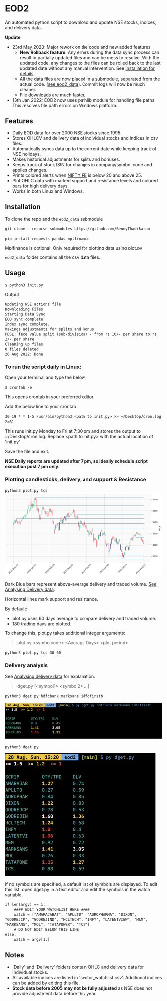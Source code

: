 # EOD2
An automated python script to download and update NSE stocks, indices, and delivery data.

**Update**
- 23rd May 2023: Major rework on the code and new added features
    - **New Rollback feature**: Any errors during the data sync process can result in partially updated files and can be mess to resolve. With the updated code, any changes to the files can be rolled back to the last updated date without any manual intervention. See [Installation for details](#installation)
    - All the data files are now placed in a submodule, separated from the actual code. ([see eod2_data](https://github.com/BennyThadikaran/eod2_data)). Commit logs will now be much cleaner.
    - File downloads are much faster.
- 13th Jan 2022: EOD2 now uses pathlib module for handling file paths. This resolves file path errors on Windows platform.

## Features
- Daily EOD data for over 2000 NSE stocks since 1995.
- Stores OHLCV and delivery data of individual stocks and indices in csv files.
- Automatically syncs data up to the current date while keeping track of NSE holidays.
- Makes historical adjustments for splits and bonuses.
- Keeps track of stock ISIN for changes in company/symbol code and applies changes.
- Prints colored alerts when [NIFTY PE](https://www.samco.in/knowledge-center/articles/nifty-50-pe-ratio/) is below 20 and above 25.
- Plot OHLC data with marked support and resistance levels and colored bars for high delivery days.
- Works in both Linux and Windows.

## Installation
To clone the repo and the `eod2_data` submodule

```
git clone --recurse-submodules https://github.com/BennyThadikaran

pip install requests pandas mplfinance
```

Mplfinance is optional. Only required for plotting data using plot.py

`eod2_data` folder contains all the csv data files.

## Usage
`$ python3 init.py`

Output
```
Updating NSE actions file
Downloading Files
Starting Data Sync
EOD sync complete
Index sync complete.
Makings adjustments for splits and bonus
PDSL: face value split (sub-division) - from rs 10/- per share to rs 2/- per share
Cleaning up files
0 files deleted
26 Aug 2022: Done
```

### To run the script daily in Linux:
Open your terminal and type the below,

`$ crontab -e`

This opens crontab in your preferred editor.

Add the below line to your crontab

`30 19 * * 1-5 /usr/bin/python3 <path to init.py> >> ~/Desktop/cron.log 2>&1`

This runs init.py Monday to Fri at 7:30 pm and stores the output to ~/Desktop/cron.log.
Replace \<path to init.py\> with the actual location of 'init.py'

Save the file and exit.

**NSE Daily reports are updated after 7 pm, so ideally schedule script execution post 7 pm only.**


### Plotting candlesticks, delivery, and support & Resistance
`python3 plot.py tcs`
![plot screenshot](/images/plot.png)

Dark Blue bars represent above-average delivery and traded volume.
[See Analysing Delivery data](delivery-analysis.md).

Horizontal lines mark support and resistance.

By default:
- plot.py uses 60 days average to compare delivery and traded volume.
- 180 trading days are plotted.

To change this, plot.py takes additional integer arguments:
> plot.py \<symbolcode\> \<Average Days\> \<plot period\>

`python3 plot.py tcs 30 60`

### Delivery analysis
See [Analysing delivery data](delivery-analysis.md) for explanation.
> dget.py [\<symbol1\> \<symbol2\> ...]

`python3 dget.py hdfcbank marksans idfcfirstb`

![screenshot](/images/dget-args.png)

`python3 dget.py`

![screenshot](/images/dget.png)

If no symbols are specified, a default list of symbols are displayed.
To edit this list, open dget.py in a text editor and edit the symbols in the watch variable.
```
if len(argv) == 1:
    #### EDIT YOUR WATCHLIST HERE ####
    watch = ["AMARAJABAT", "APLLTD", "AUROPHARMA", "DIXON", "GODREJCP", "GODREJIND", "HCLTECH", "INFY", "LATENTVIEW", "M&M", "MARKSANS", "MOL", "TATAPOWER", "TCS"]
    # DO NOT EDIT BELOW THIS LINE
else:
    watch = argv[1:]
```

## Notes
- 'Daily' and 'Delivery' folders contain OHLC and delivery data for individual stocks.
- All available indices are listed in 'sector_watchlist.csv'. Additional indices can be added by editing this file.
- **Stock data before 2005 may not be fully adjusted** as NSE does not provide adjustment data before this year.
